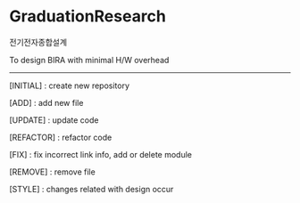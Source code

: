 # GraduationResearch
전기전자종합설계

To design BIRA with minimal H/W overhead


-------------------------------------------------------------------------------------------------------------------------------------------------------------------


[INITIAL] : create new repository

[ADD] : add new file

[UPDATE] : update code

[REFACTOR] : refactor code

[FIX] : fix incorrect link info, add or delete module

[REMOVE] : remove file

[STYLE] : changes related with design occur
